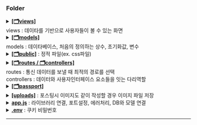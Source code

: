### Folder

<details>
    <summary>
      <b><a href="">[🗂️views]</a></b>
        <br>views : 데이타를 기반으로 사용자들이 볼 수 있는 화면
      </br>
    </summary>
    <br>
    <ul>
      <li>
         <a href="">[layout.html]</a>
         : 화면 왼편 (로그인, 로그아웃 상태별 화면)
      </li>
      <li>
         <a href="">[main.html]</a>
         : 화면 오른편 (트윗 작성 및 트윗확인)
      </li>
      <li>
         <a href="">[profile.html]</a>
         : 팔로잉 목록, 팔로워 목록
      </li>
      <li>
         <a href="">[join.html]</a>
         : 회원가입
      </li>
      <li>
         <a href="">[error.html]</a>
         : 에러시
      </li>
    </ul>
<br>
</details>
<details>
    <summary>
      <b>
        <a href="">[🗂️models]</a> 
      </b>
      <br>models : 데이타베이스, 처음의 정의하는 상수, 초기화값, 변수
    </summary>
    <br>
    <ul>
      <li>
         <a href="">[index.js]</a>
         : user, post, hashtag 모델 연결 
      </li>
      <li>
         <a href="">[User.js]</a>
         : user 테이블
      </li>
      <li>
         <a href="">[Post.js]</a>
         : post 테이블
      </li>
      <li>
         <a href="">[HashTag.js]</a>
         : hashtag 테이블
      </li>
      <li>시퀄라이즈 관계파악후(associate) 생성
        <ul>
          <li>
            <a href="">[Follow]</a>
            : 팔로우한 아이디와 팔로잉한 아이디
          </li>
          <li>
            <a href="">[PostHashtag]</a> 
            <br>👉 모델에 두개 컬럼 생성 
            <br>• postId : post테이블의 id
            <br>• hashtagId: hashtag테이블의 id 
          </li>
        </ul>
      </li>
    </ul>

<br>
</details>
<details>
    <summary>
      <b><a href="">[🗂️public]</a></b>
      : 정적 파일(ex. css파일)
    </summary>
    <br>
    <ul>
      <li>
        <a href="">[main.css]</a>
         : css 파일
      </li>
    </ul>
<br>
</details>
<details>
    <summary>
      <b><a href="">[🗂️routes / 🗂️controllers]</a></b>
      <br>routes : 통신 데이터를 보낼 때 최적의 경로를 선택
      <br>controllers : 데이터와 사용자인터페이스 요소들을 잇는 다리역할
    </summary>
    <br>
    <ul>
      <li>
        <a href="">[auth.js]</a>
        : 회원가입, 로그인, 로그아웃
        <ul>
          <li>
            <a href="">[controllers/auth.js]</a>
          </li>
        </ul>
      </li>
      <li>
        <a href="">[page.js]</a>
        : page이동(프로필, 회원가입, 메인, 검색)
        <ul>
          <li>
            <a href="">[controllers/page.js]</a>
          </li>
        </ul>
      </li>
      <li>
        <a href="">[post.js]</a>
        : 글 작성(multer 설정)
        <ul>
          <li>
            <a href="">[controllers/post.js]</a>
          </li>
        </ul>
      </li>
      <li>
        <a href="">[user.js]</a>
        : 팔로잉
        <ul>
          <li>
            <a href="">[controllers/user.js]</a>
          </li>
        </ul>
      </li>
    </ul>
<br>
</details>

<details>
    <summary>
      <b><a href="">[🗂️passport]</b>
    </summary>
    <br>
    <ul>
      <li>
        <a href="">[index.js]</a>
         : 로그인시 실행, 요청마다 실행(serializeUser, deserializeUser)
      </li>
      <li>
        <a href="">[kakaoStrategy.js]</a>
         : 카카오 로그인 전략(방식)
      </li>
      <li>
        <a href="">[localStrategy.js]</a>
         : 로컬 로그인 전략(방식)
      </li>
    </ul>
<br>
</details>

<details>
    <summary>
      <b><a href="">[uploads]</a></b>
      : 포스팅시 이미지도 같이 작성할 경우 이미지 파일 저장
    </summary>
</details>

<details>
    <summary>
      <b><a href="">app.js</a></b>
      : 라이브러리 연결, 포트설정, 에러처리, DB와 모델 연결
    </summary>
</details>

<details>
    <summary>
      <b><a href="">.env</a></b>
      : 쿠키 비밀번호
    </summary>
</details>

<hr>
